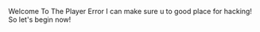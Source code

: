 Welcome To The Player Error
I can make sure u to good place for hacking!
So let's begin now!
<!---
Gatotplus/Gatotplus is a ✨ special ✨ repository because its `README.md` (this file) appears on your GitHub profile.
You can click the Preview link to take a look at your changes.
--->
